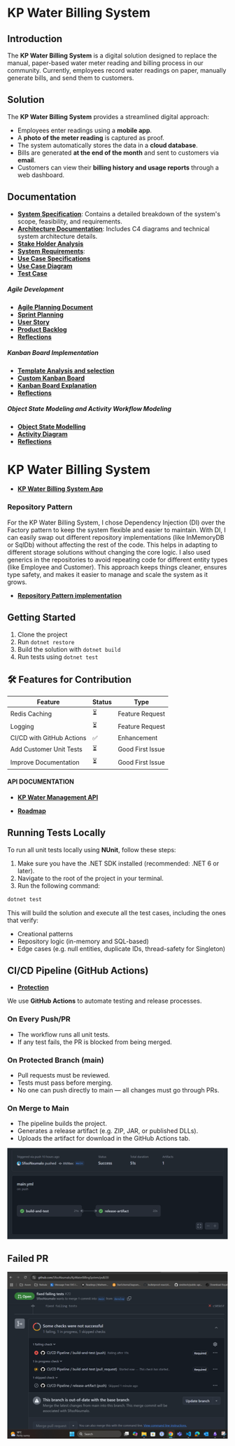 # KP Water Billing System

## Introduction
The **KP Water Billing System** is a digital solution designed to replace the manual, paper-based water meter reading and billing process in our community. Currently, employees record water readings on paper, manually generate bills, and send them to customers. 

## Solution
The **KP Water Billing System** provides a streamlined digital approach:
- Employees enter readings using a **mobile app**.
- A **photo of the meter reading** is captured as proof.
- The system automatically stores the data in a **cloud database**.
- Bills are generated **at the end of the month** and sent to customers via **email**.
- Customers can view their **billing history and usage reports** through a web dashboard.

## Documentation
- **[System Specification](/mds/SPECIFICATION.md)**: Contains a detailed breakdown of the system's scope, feasibility, and requirements.
- **[Architecture Documentation](/mds/ARCHITECTURE.md)**: Includes C4 diagrams and technical system architecture details.
- **[Stake Holder Analysis](/mds/StakeholderAnalysisTable.md)**
- **[System Requirements](/mds/SystemRequirementsDocument.md)**:
- **[Use Case Specifications](/mds/UseCaseSpecifications.md)**
- **[Use Case Diagram](/mds/UseCase.md)**
- **[Test Case](/mds/TestCaseDevelopment.md)**

##### Agile Development
- **[Agile Planning Document](/mds/AgilePlanningDocument.md)**
- **[Sprint Planning](/mds/SprintPlanning.md)**
- **[User Story](/mds/UserStory.md)**
- **[Product Backlog](/mds/backlog.md)**
- **[Reflections](/mds/AgileReflection.md)**

##### Kanban Board Implementation
- **[Template Analysis and selection](/mds/template_analysis.md)**
- **[Custom Kanban Board](/mds/CustomKanbanBoardCreation.md)**
- **[Kanban Board Explanation](/mds/kanban_explanation.md)**
- **[Reflections](/mds/kanban_reflection.md)**

##### Object State Modeling and Activity Workflow Modeling
- **[Object State Modelling](/mds/ObjectStateModelling.md)**
- **[Activity Diagram](/mds/ActivityDiagram.md)**
- **[Reflections](/mds/ObjectModellingReflection.md)**



# KP Water Billing System
- **[KP Water Billing System App](/mds/KPWaterBillingSystemAPP.md)**

### Repository Pattern

For the KP Water Billing System, I chose Dependency Injection (DI) over the Factory pattern to keep the system flexible and easier to maintain. With DI, I can easily swap out different repository implementations (like InMemoryDB or SqlDb) without affecting the rest of the code. This helps in adapting to different storage solutions without changing the core logic. I also used generics in the repositories to avoid repeating code for different entity types (like Employee and Customer). This approach keeps things cleaner, ensures type safety, and makes it easier to manage and scale the system as it grows.

- **[Repository Pattern implementation](App/KpWaterBillingSystem/KpWaterBillingSystem/src/Repository/)**

## Getting Started

1. Clone the project
2. Run `dotnet restore`
3. Build the solution with `dotnet build`
4. Run tests using `dotnet test`

## 🛠️ Features for Contribution

| Feature                        | Status | Type            |
|-------------------------------|--------|-----------------|
| Redis Caching                 | ⏳      | Feature Request |
| Logging                       | ⏳      | Feature Request |
| CI/CD with GitHub Actions     | ✅      | Enhancement     |
| Add Customer Unit Tests       | ⏳      | Good First Issue |
| Improve Documentation         | ⏳      | Good First Issue |

#### API DOCUMENTATION
- **[KP Water Management API](/mds/APIDocumentation.md)**

- **[Roadmap](/mds/Roadmap.md)**


## Running Tests Locally

To run all unit tests locally using **NUnit**, follow these steps:

1. Make sure you have the .NET SDK installed (recommended: .NET 6 or later).
2. Navigate to the root of the project in your terminal.
3. Run the following command:

```bash
dotnet test
```

This will build the solution and execute all the test cases, including the ones that verify:

* Creational patterns
* Repository logic (in-memory and SQL-based)
* Edge cases (e.g. null entities, duplicate IDs, thread-safety for Singleton)



## CI/CD Pipeline (GitHub Actions)

- **[Protection](mds/Protection.md)**


We use **GitHub Actions** to automate testing and release processes.

### On Every Push/PR

* The workflow runs all unit tests.
* If any test fails, the PR is blocked from being merged.

### On Protected Branch (main)

* Pull requests must be reviewed.
* Tests must pass before merging.
* No one can push directly to main — all changes must go through PRs.


### On Merge to Main

* The pipeline builds the project.
* Generates a release artifact (e.g. ZIP, JAR, or published DLLs).
* Uploads the artifact for download in the GitHub Actions tab.

![alt text](image.png)


## Failed PR 
![alt text](image-1.png)